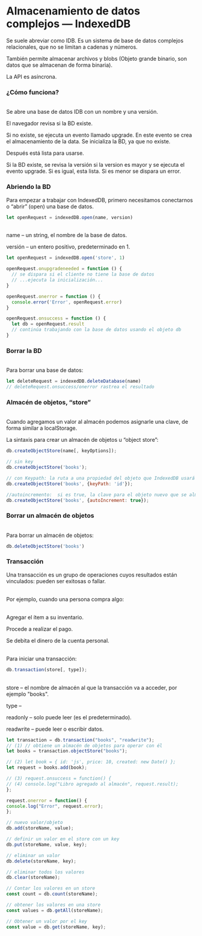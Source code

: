 # Almacenamiento de datos complejos — IndexedDB

Se suele abreviar como IDB. Es un sistema de base de datos complejos relacionales, que no se limitan a cadenas y números.&#x20;

También permite almacenar archivos y blobs (Objeto grande binario, son datos que se almacenan de forma binaria).&#x20;

La API es asíncrona.

### &#x20;¿Cómo funciona?

\
Se abre una base de datos IDB con un nombre y una versión.

El navegador revisa si la BD existe.

Si no existe, se ejecuta un evento llamado upgrade. En este evento se crea el almacenamiento de la data. Se inicializa la BD, ya que no existe.

Después está lista para usarse.

Si la BD existe, se revisa la versión si la version es mayor y se ejecuta el evento upgrade. Si es igual, esta lista. Si es menor se dispara un error.

&#x20;

### Abriendo la BD

Para empezar a trabajar con IndexedDB, primero necesitamos conectarnos o “abrir” (open) una base de datos.

```javascript
let openRequest = indexedDB.open(name, version)
```

\
name – un string, el nombre de la base de datos.

versión – un entero positivo, predeterminado en 1.

```javascript
let openRequest = indexedDB.open('store', 1)

openRequest.onupgradeneeded = function () {
  // se dispara si el cliente no tiene la base de datos
  // ...ejecuta la inicialización...
}

openRequest.onerror = function () {
  console.error('Error', openRequest.error)
}

openRequest.onsuccess = function () {
  let db = openRequest.result
  // continúa trabajando con la base de datos usando el objeto db
}
```

### Borrar la BD

\
Para borrar una base de datos:

```javascript
let deleteRequest = indexedDB.deleteDatabase(name)
// deleteRequest.onsuccess/onerror rastrea el resultado
```

### Almacén de objetos, “store”

\
Cuando agregamos un valor al almacén podemos asignarle una clave, de forma similar a localStorage.

La sintaxis para crear un almacén de objetos u “object store”:

```javascript
db.createObjectStore(name[, keyOptions]);

// sin key
db.createObjectStore('books');

// con Keypath: la ruta a una propiedad del objeto que IndexedDB usará como clave
db.createObjectStore('books', {keyPath: 'id'});

//autoincremento:  si es true, la clave para el objeto nuevo que se almacene se generará automáticamente con un número autoincremental.
db.createObjectStore('books', {autoIncrement: true});
```

### Borrar un almacén de objetos

\
Para borrar un almacén de objetos:

```javascript
db.deleteObjectStore('books')
```

### Transacción

Una transacción es un grupo de operaciones cuyos resultados están vinculados: pueden ser exitosas o fallar.

\
Por ejemplo, cuando una persona compra algo:

\
Agregar el ítem a su inventario.

Procede a realizar el pago.

Se debita el dinero de la cuenta personal.

\
Para iniciar una transacción:

```javascript
db.transaction(store[, type]);
```

\
store – el nombre de almacén al que la transacción va a acceder, por ejemplo "books".&#x20;

type –&#x20;

readonly – solo puede leer (es el predeterminado).

readwrite – puede leer o escribir datos.

```javascript
let transaction = db.transaction("books", "readwrite");
// (1) // obtiene un almacén de objetos para operar con él
let books = transaction.objectStore("books");

// (2) let book = { id: 'js', price: 10, created: new Date() };
let request = books.add(book);

// (3) request.onsuccess = function() {
// (4) console.log("Libro agregado al almacén", request.result);
};

request.onerror = function() {
console.log("Error", request.error);
};

// nuevo valor/objeto
db.add(storeName, value);

// definir un valor en el store con un key
db.put(storeName, value, key);

// eliminar un valor
db.delete(storeName, key);

// eliminar todos los valores
db.clear(storeName);

// Contar los valores en un store
const count = db.count(storeName);

// obtener los valores en una store
const values = db.getAll(storeName);

// Obtener un valor por el key
const value = db.get(storeName, key);



```

